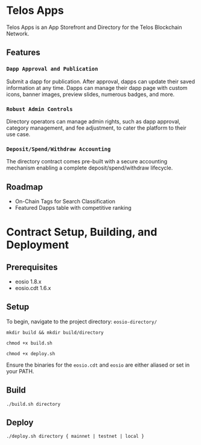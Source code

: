 # Telos Apps
Telos Apps is an App Storefront and Directory for the Telos Blockchain Network.

## Features

### `Dapp Approval and Publication`

Submit a dapp for publication. After approval, dapps can update their saved information at any time. Dapps can manage their dapp page with custom icons, banner images, preview slides, numerous badges, and more.

### `Robust Admin Controls`

Directory operators can manage admin rights, such as dapp approval, category management, and fee adjustment, to cater the platform to their use case.

### `Deposit/Spend/Withdraw Accounting`

The directory contract comes pre-built with a secure accounting mechanism enabling a complete deposit/spend/withdraw lifecycle.

## Roadmap

* On-Chain Tags for Search Classification
* Featured Dapps table with competitive ranking

# Contract Setup, Building, and Deployment

## Prerequisites

* eosio 1.8.x
* eosio.cdt 1.6.x

## Setup

To begin, navigate to the project directory: `eosio-directory/`

    mkdir build && mkdir build/directory

    chmod +x build.sh

    chmod +x deploy.sh

Ensure the binaries for the `eosio.cdt` and `eosio` are either aliased or set in your PATH.

## Build

    ./build.sh directory

## Deploy

    ./deploy.sh directory { mainnet | testnet | local }
